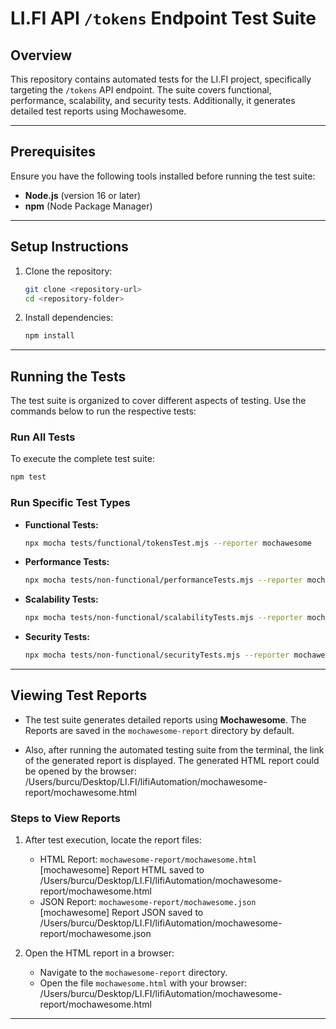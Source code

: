 # LI.FI API `/tokens` Endpoint Test Suite

## Overview
This repository contains automated tests for the LI.FI project, specifically targeting the `/tokens` API endpoint. The suite covers functional, performance, scalability, and security tests. Additionally, it generates detailed test reports using Mochawesome.

---

## Prerequisites
Ensure you have the following tools installed before running the test suite:

- **Node.js** (version 16 or later)
- **npm** (Node Package Manager)

---

## Setup Instructions

1. Clone the repository:
   ```bash
   git clone <repository-url>
   cd <repository-folder>
   ```

2. Install dependencies:
   ```bash
   npm install
   ```

---

## Running the Tests
The test suite is organized to cover different aspects of testing. Use the commands below to run the respective tests:

### Run All Tests
To execute the complete test suite:
```bash
npm test
```

### Run Specific Test Types
- **Functional Tests:**
  ```bash
  npx mocha tests/functional/tokensTest.mjs --reporter mochawesome
  ```

- **Performance Tests:**
  ```bash
  npx mocha tests/non-functional/performanceTests.mjs --reporter mochawesome
  ```

- **Scalability Tests:**
  ```bash
  npx mocha tests/non-functional/scalabilityTests.mjs --reporter mochawesome
  ```

- **Security Tests:**
  ```bash
  npx mocha tests/non-functional/securityTests.mjs --reporter mochawesome
  ```

---

## Viewing Test Reports

   - The test suite generates detailed reports using **Mochawesome**. The Reports are saved in the `mochawesome-report` directory by default.

   - Also, after running the automated testing suite from the terminal, the link of the generated report is displayed. The generated HTML report could be opened by the browser: 
   /Users/burcu/Desktop/LI.FI/lifiAutomation/mochawesome-report/mochawesome.html

### Steps to View Reports

1. After test execution, locate the report files:
   - HTML Report: `mochawesome-report/mochawesome.html`
                  [mochawesome] Report HTML saved to /Users/burcu/Desktop/LI.FI/lifiAutomation/mochawesome-report/mochawesome.html
   - JSON Report: `mochawesome-report/mochawesome.json`
                  [mochawesome] Report JSON saved to /Users/burcu/Desktop/LI.FI/lifiAutomation/mochawesome-report/mochawesome.json

2. Open the HTML report in a browser:
   - Navigate to the `mochawesome-report` directory.
   - Open the file `mochawesome.html` with your browser:
      /Users/burcu/Desktop/LI.FI/lifiAutomation/mochawesome-report/mochawesome.html                     

---
